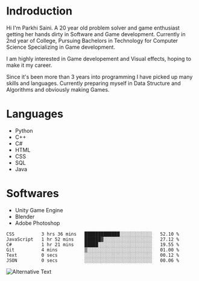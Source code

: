 # Indroduction
Hi I'm Parkhi Saini. A 20 year old problem solver and game enthusiast getting her hands dirty in Software and Game development. Currently in 2nd year of College, Pursuing Bachelors in Technology for Computer Science Specializing in Game development.

I am highly interested in Game developement and Visual effects, hoping to make it my career.

Since it's been more than 3 years into programming I have picked up many skills and languages. Currently preparing myself in Data Structure and Algorithms and obviously making Games.

# Languages

- Python 
- C++
- C#
- HTML 
- CSS
- SQL
- Java

# Softwares

- Unity Game Engine
- Blender
- Adobe Photoshop

<!--START_SECTION:waka-->

```text
CSS          3 hrs 36 mins   █████████████░░░░░░░░░░░░   52.10 %
JavaScript   1 hr 52 mins    ██████▓░░░░░░░░░░░░░░░░░░   27.12 %
C#           1 hr 21 mins    █████░░░░░░░░░░░░░░░░░░░░   19.55 %
Git          4 mins          ▒░░░░░░░░░░░░░░░░░░░░░░░░   01.00 %
Text         0 secs          ░░░░░░░░░░░░░░░░░░░░░░░░░   00.12 %
JSON         0 secs          ░░░░░░░░░░░░░░░░░░░░░░░░░   00.06 %
```

<!--END_SECTION:waka-->

<img
  src="https://github.com/ParkhiSaini/ParkhiSaini/blob/<branch-name>/images/stat.svg"
  alt="Alternative Text"
/>








